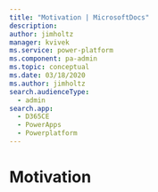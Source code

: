 ```yaml
---
title: "Motivation | MicrosoftDocs"
description: 
author: jimholtz
manager: kvivek
ms.service: power-platform
ms.component: pa-admin
ms.topic: conceptual
ms.date: 03/18/2020
ms.author: jimholtz
search.audienceType: 
  - admin
search.app: 
  - D365CE
  - PowerApps
  - Powerplatform
---
```

# Motivation
